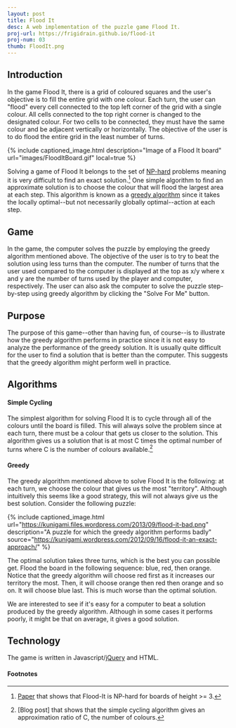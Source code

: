 ```yaml
---
layout: post
title: Flood It
desc: A web implementation of the puzzle game Flood It.
proj-url: https://frigidrain.github.io/flood-it
proj-num: 03
thumb: FloodIt.png
---
```




## Introduction

In the game Flood It, there is a grid of coloured squares and the user's objective is to fill the entire grid with one colour. Each turn, the user can "flood" every cell connected to the top left corner of the grid with a single colour. All cells connected to the top right corner is changed to the designated colour. For two cells to be connected, they must have the same colour and be adjacent vertically or horizontally. The objective of the user is to do flood the entire grid in the least number of turns.

{% include captioned_image.html description="Image of a Flood It board" url="images/FloodItBoard.gif" local=true %}

Solving a game of Flood It belongs to the set of [NP-hard](https://en.wikipedia.org/wiki/NP-hardness) problems meaning it is very difficult to find an exact solution.[^1] One simple algorithm to find an approximate solution is to choose the colour that will flood the largest area at each step. This algorithm is known as a [greedy algorithm](https://en.wikipedia.org/wiki/Greedy_algorithm) since it takes the locally optimal--but not necessarily globally optimal--action at each step.

## Game

In the game, the computer solves the puzzle by employing the greedy algorithm mentioned above. The objective of the user is to try to beat the solution using less turns than the computer. The number of turns that the user used compared to the computer is displayed at the top as x/y where x and y are the number of turns used by the player and computer, respectively. The user can also ask the computer to solve the puzzle step-by-step using greedy algorithm by clicking the "Solve For Me" button.

## Purpose

The purpose of this game--other than having fun, of course--is to illustrate how the greedy algorithm performs in practice since it is not easy to analyze the performance of the greedy solution. It is usually quite difficult for the user to find a solution that is better than the computer. This suggests that the greedy algorithm might perform well in practice.

## Algorithms

#### Simple Cycling

The simplest algorithm for solving Flood It is to cycle through all of the colours until the board is filled. This will always solve the problem since at each turn, there must be a colour that gets us closer to the solution. This algorithm gives us a solution that is at most C times the optimal number of turns where C is the number of colours available.[^2] 

#### Greedy

The greedy algorithm mentioned above to solve Flood It is the following: at each turn, we choose the colour that gives us the most "territory". Although intuitively this seems like a good strategy, this will not always give us the best solution. Consider the following puzzle:

{% include captioned_image.html url="https://kunigami.files.wordpress.com/2013/09/flood-it-bad.png" description="A puzzle for which the greedy algorithm performs badly" source="https://kunigami.wordpress.com/2012/09/16/flood-it-an-exact-approach/" %}

The optimal solution takes three turns, which is the best you can possible get. Flood the board in the following sequence: blue, red, then orange. Notice that the greedy algorithm will choose red first as it increases our territory the most. Then, it will choose orange then red then orange and so on. It will choose blue last. This is much worse than the optimal solution.

We are interested to see if it's easy for a computer to beat a solution produced by the greedy algorithm. Although in some cases it performs poorly, it might be that on average, it gives a good solution.

## Technology

The game is written in Javascript/[jQuery](https://jquery.com/) and HTML.

#### Footnotes

[^1]:[Paper](http://arxiv.org/abs/1001.4420) that shows that Flood-It is NP-hard for boards of height >= 3.
[^2]:[Blog post] that shows that the simple cycling algorithm gives an approximation ratio of C, the number of colours.